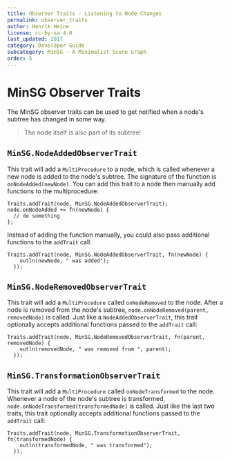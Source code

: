 ```yaml
---
title: Observer Traits - Listening to Node Changes
permalink: observer_traits
author: Henrik Heine
license: cc-by-sa 4.0
last_updated: 2017
category: Developer Guide
subcategory: MinSG - A Minimalist Scene Graph
order: 5
---
```

<!------------------------------------------------------------------------------------------------
This work is licensed under the Creative Commons Attribution-ShareAlike 4.0 International License.
 To view a copy of this license, visit http://creativecommons.org/licenses/by-sa/4.0/.
 Author: Henrik Heine (hheine@mail.uni-paderborn.de)
 PADrend Version 1.0.0
------------------------------------------------------------------------------------------------->


# MinSG Observer Traits
The MinSG observer traits can be used to get notified when a node's subtree has changed in some way.
> The node itself is also part of its subtree!

## `MinSG.NodeAddedObserverTrait`
This trait will add a `MultiProcedure` to a node, which is called whenever a new node is added to the node's subtree. The signature of the function is `onNodeAdded(newNode)`.
You can add this trait to a node then manually add functions to the multiprocedure:
```
Traits.addTrait(node, MinSG.NodeAddedObserverTrait);
node.onNodeAdded += fn(newNode) {
  // do something
};
```
Instead of adding the function manually, you could also pass additional functions to the `addTrait` call:
```
Traits.addTrait(node, MinSG.NodeAddedObserverTrait, fn(newNode) {
    outln(newNode, " was added");
  });
```

## `MinSG.NodeRemovedObserverTrait`
This trait will add a `MultiProcedure` called `onNodeRemoved` to the node.
After a node is removed from the node's subtree, `node.onNodeRemoved(parent, removedNode)` is called. Just like a `NodeAddedObserverTrait`, this trait optionally accepts additional functions passed to the `addTrait` call:
```
Traits.addTrait(node, MinSG.NodeRemovedObserverTrait, fn(parent, removedNode) {
    outln(removedNode, " was removed from ", parent);
  });
```

## `MinSG.TransformationObserverTrait`
This trait will add a `MultiProcedure` called `onNodeTransformed` to the node. Whenever a node of the node's subtree is transformed, `node.onNodeTransformed(transformedNode)` is called.
Just like the last two traits, this trait optionally accepts additional functions passed to the `addTrait` call:
```
Traits.addTrait(node, MinSG.TransformationObserverTrait, fn(transformedNode) {
    outln(transformedNode, " was transformed");
  });
```



